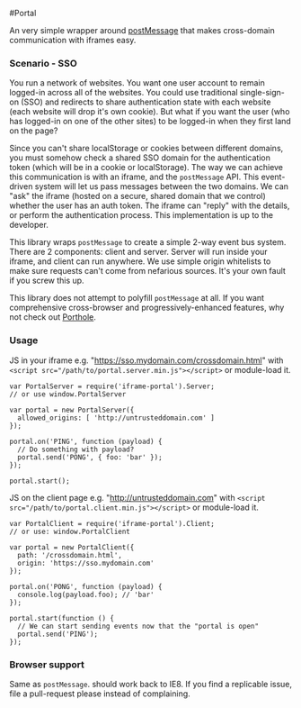 #Portal

An very simple wrapper around [postMessage](https://developer.mozilla.org/en-US/docs/Web/API/Window/postMessage) that makes cross-domain communication with iframes easy.

### Scenario - SSO

You run a network of websites. You want one user account to remain logged-in across all of the websites. You could use traditional single-sign-on (SSO) and redirects to share authentication state with each website (each website will drop it's own cookie). But what if you want the user (who has logged-in on one of the other sites) to be logged-in when they first land on the page?

Since you can't share localStorage or cookies between different domains, you must somehow check a shared SSO domain for the authentication token (which will be in a cookie or localStorage). The way we can achieve this communication is with an iframe, and the `postMessage` API. This event-driven system will let us pass messages between the two domains. We can "ask" the iframe (hosted on a secure, shared domain that we control) whether the user has an auth token. The iframe can "reply" with the details, or perform the authentication process. This implementation is up to the developer.

This library wraps `postMessage` to create a simple 2-way event bus system. There are 2 components: client and server. Server will run inside your iframe, and client can run anywhere. We use simple origin whitelists to make sure requests can't come from nefarious sources. It's your own fault if you screw this up.

This library does not attempt to polyfill `postMessage` at all. If you want comprehensive cross-browser and progressively-enhanced features, why not check out [Porthole](https://ternarylabs.github.io/porthole/).

### Usage

JS in your iframe e.g. "https://sso.mydomain.com/crossdomain.html"
with `<script src="/path/to/portal.server.min.js"></script>` or module-load it.

```
var PortalServer = require('iframe-portal').Server;
// or use window.PortalServer

var portal = new PortalServer({
  allowed_origins: [ 'http://untrusteddomain.com' ]
});

portal.on('PING', function (payload) {
  // Do something with payload?
  portal.send('PONG', { foo: 'bar' });
});

portal.start();
```

JS on the client page e.g. "http://untrusteddomain.com"
with `<script src="/path/to/portal.client.min.js"></script>` or module-load it.

```
var PortalClient = require('iframe-portal').Client;
// or use: window.PortalClient

var portal = new PortalClient({
  path: '/crossdomain.html',
  origin: 'https://sso.mydomain.com'
});

portal.on('PONG', function (payload) {
  console.log(payload.foo); // 'bar'
});

portal.start(function () {
  // We can start sending events now that the "portal is open"
  portal.send('PING');
});

```

### Browser support

Same as `postMessage`. should work back to IE8. If you find a replicable issue, file a pull-request please instead of complaining.
